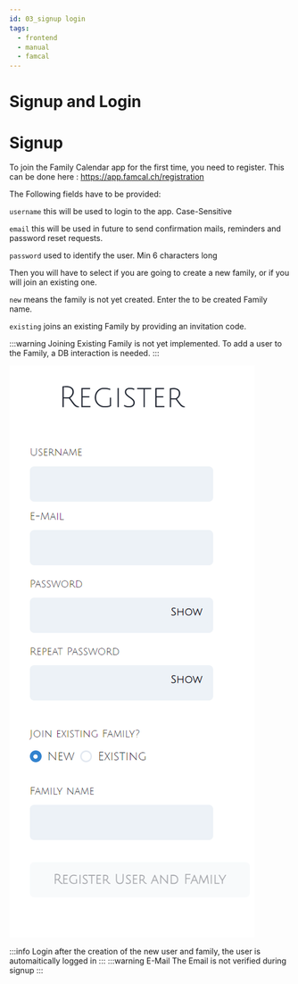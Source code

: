 ```yaml
---
id: 03_signup login
tags:
  - frontend
  - manual
  - famcal
---
```


# Signup and Login

# Signup

To join the Family Calendar app for the first time, you need to register. This can be done here : https://app.famcal.ch/registration 

The Following fields have to be provided: 

`username` this will be used to login to the app. Case-Sensitive

`email` this will be used in future to send confirmation mails, reminders and password reset requests.

`password` used to identify the user. Min 6 characters long

Then you will have to select if you are going to create a new family, or if you will join an existing one. 

`new` means the family is not yet created. Enter the to be created Family name.

`existing` joins an existing Family by providing an invitation code.

:::warning
Joining Existing Family is not yet implemented. To add a user to the Family, a DB interaction is needed.
:::

![Resistration](../../../static/img/registration.png)

:::info Login
after the creation of the new user and family, the user is automaitically logged in
:::
:::warning E-Mail
The Email is not verified during signup
:::